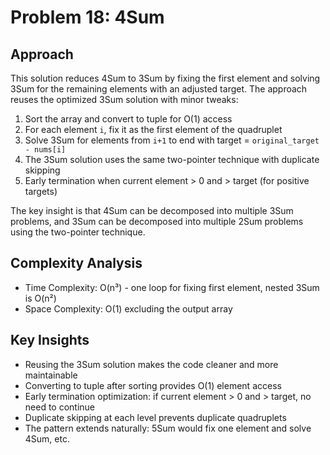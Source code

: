 # Problem 18: 4Sum

## Approach
This solution reduces 4Sum to 3Sum by fixing the first element and solving 3Sum for the remaining elements with an adjusted target. The approach reuses the optimized 3Sum solution with minor tweaks:

1. Sort the array and convert to tuple for O(1) access
2. For each element `i`, fix it as the first element of the quadruplet
3. Solve 3Sum for elements from `i+1` to end with target = `original_target - nums[i]`
4. The 3Sum solution uses the same two-pointer technique with duplicate skipping
5. Early termination when current element > 0 and > target (for positive targets)

The key insight is that 4Sum can be decomposed into multiple 3Sum problems, and 3Sum can be decomposed into multiple 2Sum problems using the two-pointer technique.

## Complexity Analysis
- Time Complexity: O(n³) - one loop for fixing first element, nested 3Sum is O(n²)
- Space Complexity: O(1) excluding the output array

## Key Insights
- Reusing the 3Sum solution makes the code cleaner and more maintainable
- Converting to tuple after sorting provides O(1) element access
- Early termination optimization: if current element > 0 and > target, no need to continue
- Duplicate skipping at each level prevents duplicate quadruplets
- The pattern extends naturally: 5Sum would fix one element and solve 4Sum, etc.